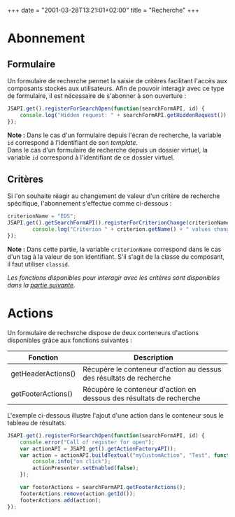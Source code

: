 +++
date = "2001-03-28T13:21:01+02:00"
title = "Recherche"
+++

# Abonnement

## Formulaire 

Un formulaire de recherche permet la saisie de critères facilitant l'accès aux composants stockés aux utilisateurs. Afin de pouvoir interagir avec ce type de formulaire, il est nécessaire de s'abonner à son ouverture :

```javascript
JSAPI.get().registerForSearchOpen(function(searchFormAPI, id) {
	console.log("Hidden request: " + searchFormAPI.getHiddenRequest());
});
```
__Note :__ Dans le cas d'un formulaire depuis l'écran de recherche, la variable `id` correspond à l'identifiant de son *template*. 
<br> Dans le cas d'un formulaire de recherche depuis un dossier virtuel, la variable `id` correspond à l'identifiant de ce dossier virtuel.

## Critères 

Si l'on souhaite réagir au changement de valeur d'un critère de recherche spécifique, l'abonnement s'effectue comme ci-dessous :

```javascript
criterionName = "EDS";
JSAPI.get().getSearchFormAPI().registerForCriterionChange(criterionName, function(criterion) {
		console.log("Criterion " + criterion.getName() + " values changed to " + criterion.getValues());
});
```

__Note :__ Dans cette partie, la variable ``criterionName`` correspond dans le cas d'un tag à la valeur de son identifiant. 
S'il s'agit de la classe du composant, il faut utiliser ``classid``.  

_Les fonctions disponibles pour interagir avec les critères sont disponibles dans la [partie suivante](broken-link.md)._


# Actions

Un formulaire de recherche dispose de deux conteneurs d'actions disponibles grâce aux fonctions suivantes :

| Fonction                                                   | Description                                                                    |
|------------------------------------------------------------|--------------------------------------------------------------------------------|
|getHeaderActions()                                          | Récupère le conteneur d'action au dessus des résultats de recherche            | 
|getFooterActions()                                          | Récupère le conteneur d'action en dessous des résultats de recherche           | 


L'exemple ci-dessous illustre l'ajout d'une action dans le conteneur sous le tableau de résultats.

```javascript
JSAPI.get().registerForSearchOpen(function(searchFormAPI, id) {
	console.error("Call of register for open");
	var actionAPI = JSAPI.get().getActionFactoryAPI();
	var action = actionAPI.buildTextual("myCustomAction", "Test", function(actionPresenter){
		console.info("on click");
		actionPresenter.setEnabled(false);
	});

	var footerActions = searchFormAPI.getFooterActions();
	footerActions.remove(action.getId());
	footerActions.add(action);
});
```

